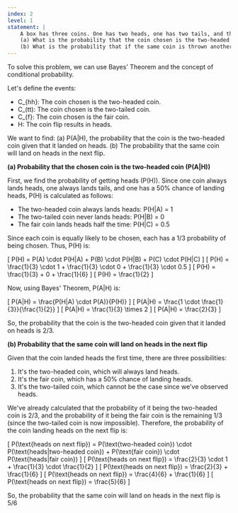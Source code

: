 ```yaml
---
index: 2
level: 1
statement: |
    A box has three coins. One has two heads, one has two tails, and the other is a fair coin with one head and one tail. A coin is chosen at random, is flipped, and comes up heads.   
    (a) What is the probability that the coin chosen is the two-headed coin?  
    (b) What is the probability that if the same coin is thrown another time, it will come up heads?   
---
```

To solve this problem, we can use Bayes' Theorem and the concept of conditional probability.

Let's define the events:
- C_{hh}: The coin chosen is the two-headed coin.
- C_(tt): The coin chosen is the two-tailed coin.
- C_{f}: The coin chosen is the fair coin.
- H: The coin flip results in heads.

We want to find:
(a) P(A|H), the probability that the coin is the two-headed coin given that it landed on heads.
(b) The probability that the same coin will land on heads in the next flip.

**(a) Probability that the chosen coin is the two-headed coin (P(A|H))**

First, we find the probability of getting heads (P(H)). Since one coin always lands heads, one always lands tails, and one has a 50% chance of landing heads, P(H) is calculated as follows:

- The two-headed coin always lands heads: P(H|A) = 1
- The two-tailed coin never lands heads: P(H|B) = 0
- The fair coin lands heads half the time: P(H|C) = 0.5

Since each coin is equally likely to be chosen, each has a 1/3 probability of being chosen. Thus, P(H) is:

\[ P(H) = P(A) \cdot P(H|A) + P(B) \cdot P(H|B) + P(C) \cdot P(H|C) \]
\[ P(H) = \frac{1}{3} \cdot 1 + \frac{1}{3} \cdot 0 + \frac{1}{3} \cdot 0.5 \]
\[ P(H) = \frac{1}{3} + 0 + \frac{1}{6} \]
\[ P(H) = \frac{1}{2} \]

Now, using Bayes' Theorem, P(A|H) is:

\[ P(A|H) = \frac{P(H|A) \cdot P(A)}{P(H)} \]
\[ P(A|H) = \frac{1 \cdot \frac{1}{3}}{\frac{1}{2}} \]
\[ P(A|H) = \frac{1}{3} \times 2 \]
\[ P(A|H) = \frac{2}{3} \]

So, the probability that the coin is the two-headed coin given that it landed on heads is 2/3.

**(b) Probability that the same coin will land on heads in the next flip**

Given that the coin landed heads the first time, there are three possibilities:
1. It's the two-headed coin, which will always land heads.
2. It's the fair coin, which has a 50% chance of landing heads.
3. It's the two-tailed coin, which cannot be the case since we've observed heads.

We've already calculated that the probability of it being the two-headed coin is 2/3, and the probability of it being the fair coin is the remaining 1/3 (since the two-tailed coin is now impossible). Therefore, the probability of the coin landing heads on the next flip is:

\[ P(\text{heads on next flip}) = P(\text{two-headed coin}) \cdot P(\text{heads|two-headed coin}) + P(\text{fair coin}) \cdot P(\text{heads|fair coin}) \]
\[ P(\text{heads on next flip}) = \frac{2}{3} \cdot 1 + \frac{1}{3} \cdot \frac{1}{2} \]
\[ P(\text{heads on next flip}) = \frac{2}{3} + \frac{1}{6} \]
\[ P(\text{heads on next flip}) = \frac{4}{6} + \frac{1}{6} \]
\[ P(\text{heads on next flip}) = \frac{5}{6} \]

So, the probability that the same coin will land on heads in the next flip is 5/6


